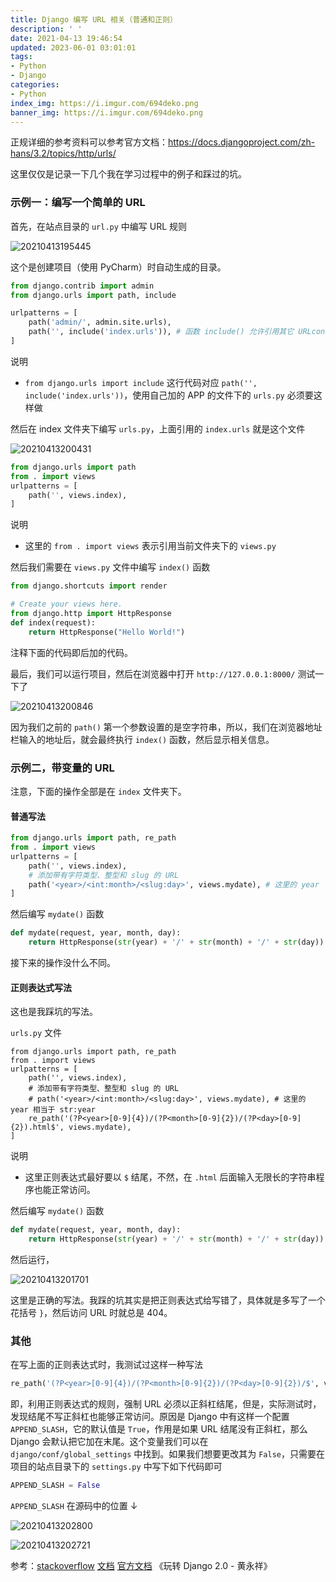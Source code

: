 ```yaml
---
title: Django 编写 URL 相关（普通和正则）
description: ' '
date: 2021-04-13 19:46:54
updated: 2023-06-01 03:01:01
tags:
- Python
- Django
categories:
- Python
index_img: https://i.imgur.com/694deko.png
banner_img: https://i.imgur.com/694deko.png
---
```


正规详细的参考资料可以参考官方文档：<https://docs.djangoproject.com/zh-hans/3.2/topics/http/urls/>

这里仅仅是记录一下几个我在学习过程中的例子和踩过的坑。

### 示例一：编写一个简单的 URL

首先，在站点目录的 `url.py` 中编写 URL 规则

![20210413195445](https://cdn.jsdelivr.net/gh/fanlumaster/BlogMaps@master/blogs/pictures/20210413195445.png)

这个是创建项目（使用 PyCharm）时自动生成的目录。

```py
from django.contrib import admin
from django.urls import path, include

urlpatterns = [
    path('admin/', admin.site.urls),
    path('', include('index.urls')), # 函数 include() 允许引用其它 URLconfs，URL 为空，代表网站的域名是 localhost(127.0.0.1:8000)，通常是网站的首页
]
```

说明

- `from django.urls import include` 这行代码对应 `path('', include('index.urls'))`，使用自己加的 APP 的文件下的 `urls.py` 必须要这样做

然后在 index 文件夹下编写 `urls.py`，上面引用的 `index.urls` 就是这个文件

![20210413200431](https://cdn.jsdelivr.net/gh/fanlumaster/BlogMaps@master/blogs/pictures/20210413200431.png)

```py
from django.urls import path
from . import views
urlpatterns = [
    path('', views.index),
]
```

说明

- 这里的 `from . import views` 表示引用当前文件夹下的 `views.py`

然后我们需要在 `views.py` 文件中编写 `index()` 函数

```py
from django.shortcuts import render

# Create your views here.
from django.http import HttpResponse
def index(request):
    return HttpResponse("Hello World!")
```

注释下面的代码即后加的代码。

最后，我们可以运行项目，然后在浏览器中打开 `http://127.0.0.1:8000/` 测试一下了

![20210413200846](https://cdn.jsdelivr.net/gh/fanlumaster/BlogMaps@master/blogs/pictures/20210413200846.png)

因为我们之前的 `path()` 第一个参数设置的是空字符串，所以，我们在浏览器地址栏输入的地址后，就会最终执行 `index()` 函数，然后显示相关信息。

### 示例二，带变量的 URL

注意，下面的操作全部是在 `index` 文件夹下。

#### 普通写法

```py
from django.urls import path, re_path
from . import views
urlpatterns = [
    path('', views.index),
    # 添加带有字符类型、整型和 slug 的 URL
    path('<year>/<int:month>/<slug:day>', views.mydate), # 这里的 year 
]
```

然后编写 `mydate()` 函数

```py
def mydate(request, year, month, day):
    return HttpResponse(str(year) + '/' + str(month) + '/' + str(day))
```

接下来的操作没什么不同。

#### 正则表达式写法

这也是我踩坑的写法。

`urls.py` 文件

```Py
from django.urls import path, re_path
from . import views
urlpatterns = [
    path('', views.index),
    # 添加带有字符类型、整型和 slug 的 URL
    # path('<year>/<int:month>/<slug:day>', views.mydate), # 这里的 year 相当于 str:year
    re_path('(?P<year>[0-9]{4})/(?P<month>[0-9]{2})/(?P<day>[0-9]{2}).html$', views.mydate),
]
```

说明

- 这里正则表达式最好要以 `$` 结尾，不然，在 `.html` 后面输入无限长的字符串程序也能正常访问。

然后编写 `mydate()` 函数

```py
def mydate(request, year, month, day):
    return HttpResponse(str(year) + '/' + str(month) + '/' + str(day))
```

然后运行，

![20210413201701](https://cdn.jsdelivr.net/gh/fanlumaster/BlogMaps@master/blogs/pictures/20210413201701.png)

这里是正确的写法。我踩的坑其实是把正则表达式给写错了，具体就是多写了一个花括号 `}`，然后访问 URL 时就总是 404。

### 其他

在写上面的正则表达式时，我测试过这样一种写法

```py
re_path('(?P<year>[0-9]{4})/(?P<month>[0-9]{2})/(?P<day>[0-9]{2})/$', views.mydate),
```

即，利用正则表达式的规则，强制 URL 必须以正斜杠结尾，但是，实际测试时，发现结尾不写正斜杠也能够正常访问。原因是 Django 中有这样一个配置 `APPEND_SLASH`，它的默认值是 `True`，作用是如果 URL 结尾没有正斜杠，那么 Django 会默认把它加在末尾。这个变量我们可以在 `django/conf/global_settings` 中找到。如果我们想要更改其为 `False`，只需要在项目的站点目录下的 `settings.py` 中写下如下代码即可

```py
APPEND_SLASH = False
```

`APPEND_SLASH` 在源码中的位置 ↓

![20210413202800](https://cdn.jsdelivr.net/gh/fanlumaster/BlogMaps@master/blogs/pictures/20210413202800.png)

![20210413202721](https://cdn.jsdelivr.net/gh/fanlumaster/BlogMaps@master/blogs/pictures/20210413202721.png)

参考：[stackoverflow](https://stackoverflow.com/questions/45784191/django-is-append-slash-set-to-true-even-if-not-in-settings-py) [文档](https://www.osgeo.cn/django/topics/http/urls.html) [官方文档](https://docs.djangoproject.com/zh-hans/3.2/topics/http/urls/) 《玩转 Django 2.0 - 黄永祥》